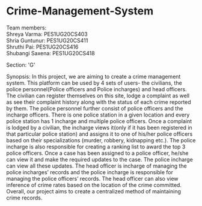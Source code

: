 # Crime-Management-System

Team members:  
Shreya Varma: PES1UG20CS403  
Shria Guntunur: PES1UG20CS411  
Shruthi Pai: PES1UG20CS416  
Shubangi Saxena: PES1UG20CS418

Section: 'G'

Synopsis:
In this project, we are aiming to create a crime management system. This platform can be used by 4 sets of users- the civilians, the police personnel(Police officers and Police incharges) and head officers. The civilian can register themselves on this site, lodge a complaint as well as see their complaint history along with the status of each crime reported by them. The police personnel further consist of police officers and the incharge officers. There is one police station in a given location and every police station has 1 incharge and multiple police officers. Once a complaint is lodged by a civilian, the incharge views it(only if it has been registered in that particular police station) and assigns it to one of his/her police officers based on their specializations (murder, robbery, kidnapping etc.). The police incharge is also responsible for creating a ranking list to award the top 3 police officers. Once a case has been assigned to a police officer, he/she can view it and make the required updates to the case. The police incharge can view all these updates. The head officer is incharge of managing the police incharges’ records and the police incharge is responsible for managing the police officers’ records. The head officer can also view inference of crime rates based on the location of the crime committed. Overall, our project aims to create a centralized method of maintaining crime records.
